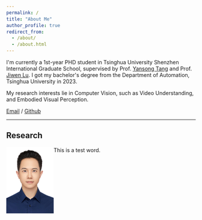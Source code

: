 ```yaml
---
permalink: /
title: "About Me"
author_profile: true
redirect_from: 
  - /about/
  - /about.html
---
```


I'm currently a 1st-year PHD student in Tsinghua University Shenzhen International Graduate School, supervised by Prof. [Yansong Tang](https://andytang15.github.io/) and Prof. [Jiwen Lu](http://ivg.au.tsinghua.edu.cn/Jiwen_Lu/biography.html). I got my bachelor's degree from the Department of Automation, Tsinghua University in 2023.

My research interests lie in Computer Vision, such as Video Understanding, and Embodied Visual Perception.

[Email](mailto:sy-zhang23@mails.tsinghua.edu.cn) / [Github](https://github.com/shiyi-zh0408)

---
Research
---
<!--Paper 1-->
<div class="row">   
    <div class="column" style="float:left;width:25%"> 
     	  <img src="../images/zhang.png">
    </div>
    <div class="column" style="float:left;width:75%">    
        This is a test word.  
    </div> 
</div>

